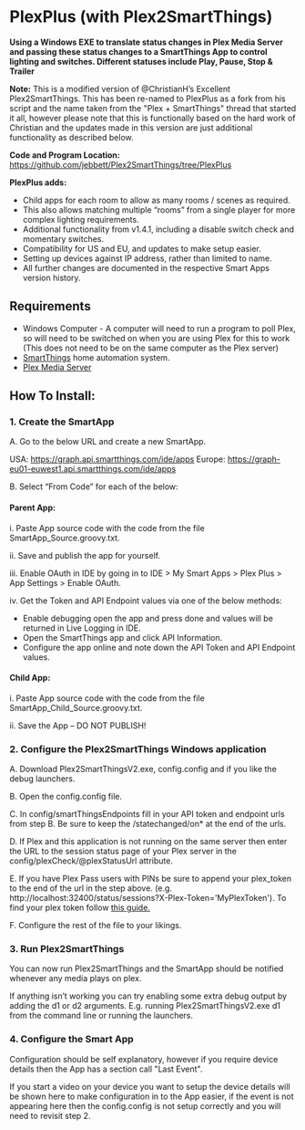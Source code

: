 # PlexPlus (with Plex2SmartThings)

**Using a Windows EXE to translate status changes in Plex Media Server and passing these status changes to a SmartThings App to control lighting and switches. Different statuses include Play, Pause, Stop & Trailer**

**Note:** This is a modified version of @ChristianH’s Excellent Plex2SmartThings. This has been re-named to PlexPlus as a fork from his script and the name taken from the "Plex + SmartThings" thread that started it all, however please note that this is functionally based on the hard work of Christian and the updates made in this version are just additional functionality as described below.

**Code and Program Location:**
https://github.com/jebbett/Plex2SmartThings/tree/PlexPlus

**PlexPlus adds:**
- Child apps for each room to allow as many rooms / scenes as required.
- This also allows matching multiple “rooms” from a single player for more complex lighting requirements.
- Additional functionality from v1.4.1, including a disable switch check and momentary switches.
- Compatibility for US and EU, and updates to make setup easier.
- Setting up devices against IP address, rather than limited to name.
- All further changes are documented in the respective Smart Apps version history.

## Requirements

- Windows Computer - A computer will need to run a program to poll Plex, so will need to be switched on when you are using Plex for this to work (This does not need to be on the same computer as the Plex server)
- [SmartThings](http://www.smartthings.com/) home automation system.
- [Plex Media Server](https://plex.tv/)

## How To Install:

### 1. Create the SmartApp

A. Go to the below URL and create a new SmartApp.

USA:  https://graph.api.smartthings.com/ide/apps 
Europe:  https://graph-eu01-euwest1.api.smartthings.com/ide/apps

B. Select “From Code” for each of the below:

#### Parent App:

i. Paste App source code with the code from the file SmartApp_Source.groovy.txt.

ii. Save and publish the app for yourself.

iii. Enable OAuth in IDE by going in to IDE > My Smart Apps > Plex Plus > App Settings > Enable OAuth.

iv. Get the Token and API Endpoint values via one of the below methods:

* Enable debugging open the app and press done and values will be returned in Live Logging in IDE.
* Open the SmartThings app and click API Information.
* Configure the app online and note down the API Token and API Endpoint values.

#### Child App:

 i. Paste App source code with the code from the file SmartApp_Child_Source.groovy.txt.

 ii. Save the App – DO NOT PUBLISH!


### 2. Configure the Plex2SmartThings Windows application

A. Download Plex2SmartThingsV2.exe, config.config and if you like the debug launchers.

B. Open the config.config file.

C. In config/smartThingsEndpoints fill in your API token and endpoint urls from step B. Be sure to keep the /statechanged/on* at the end of the urls.
  
D. If Plex and this application is not running on the same server then enter the URL to the session status page of your Plex server in the config/plexCheck/@plexStatusUrl attribute.

E. If you have Plex Pass users with PINs be sure to append your plex_token to the end of the url in the step above. (e.g. http://localhost:32400/status/sessions?X-Plex-Token='MyPlexToken'). To find your plex token follow [this guide.](https://support.plex.tv/hc/en-us/articles/204059436-Finding-your-account-token-X-Plex-Token)

F. Configure the rest of the file to your likings.

### 3. Run Plex2SmartThings

You can now run Plex2SmartThings and the SmartApp should be notified whenever any media plays on plex.

If anything isn’t working you can try enabling some extra debug output by adding the d1 or d2 arguments. E.g. running Plex2SmartThingsV2.exe d1 from the command line or running the launchers.


### 4. Configure the Smart App

Configuration should be self explanatory, however if you require device details then the App has a section call "Last Event".

If you start a video on your device you want to setup the device details will be shown here to make configuration in to the App easier, if the event is not appearing here then the config.config is not setup correctly and you will need to revisit step 2.